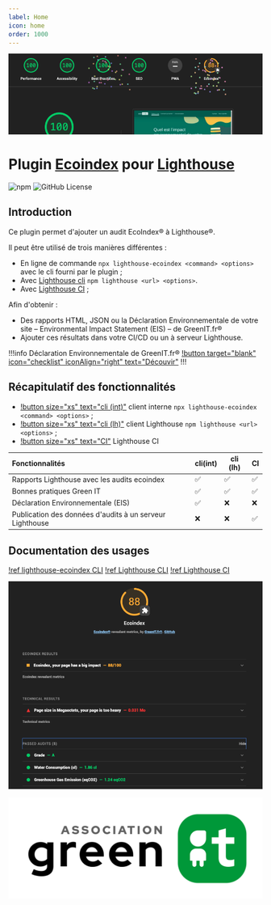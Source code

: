 ```yaml
---
label: Home
icon: home
order: 1000
---
```


![](./ecoindex-intro.png)

# Plugin [Ecoindex](https://www.ecoindex.fr) pour [Lighthouse](https://developers.google.com/web/tools/lighthouse)

![npm](https://img.shields.io/npm/v/lighthouse-plugin-ecoindex) ![GitHub License](https://img.shields.io/github/license/NovaGaia/lighthouse-plugin-ecoindex)

## Introduction

Ce plugin permet d'ajouter un audit EcoIndex® à Lighthouse®.

Il peut être utilisé de trois manières différentes :

- En ligne de commande `npx lighthouse-ecoindex <command> <options>` avec le cli fourni par le plugin ;
- Avec [Lighthouse cli](https://github.com/GoogleChrome/lighthouse#using-the-node-cli) `npm lighthouse <url> <options>`.
- Avec [Lighthouse CI](https://github.com/GoogleChrome/lighthouse-ci#readme) ;

Afin d'obtenir :

- Des rapports HTML, JSON ou la Déclaration Environnementale de votre site – Environmental Impact Statement (EIS) – de GreenIT.fr®
- Ajouter ces résultats dans votre CI/CD ou un à serveur Lighthouse.

!!!info Déclaration Environnementale de GreenIT.fr®
[!button target="blank" icon="checklist" iconAlign="right" text="Découvir"](https://declaration.greenit.fr/)
!!!

## Récapitulatif des fonctionnalités

- [!button size="xs" text="cli (int)"](./guides/1-lighthouse-ecoindex-cli.md) client interne `npx lighthouse-ecoindex <command> <options>` ;  
- [!button size="xs" text="cli (lh)"](./guides/2-lighthouse-cli.md) client Lighthouse `npm lighthouse <url> <options>` ;  
- [!button size="xs" text="CI"](./guides/3-lighthouse-ci.md) Lighthouse CI

| Fonctionnalités                                          | cli(int) | cli (lh) | CI  |
| :------------------------------------------------------- | -------- | -------- | --- |
| Rapports Lighthouse avec les audits ecoindex             | ✅       | ✅       | ✅  |
| Bonnes pratiques Green IT                                | ✅       | ✅       | ✅  |
| Déclaration Environnementale (EIS)                       | ✅       | ❌       | ❌  |
| Publication des données d'audits à un serveur Lighthouse | ❌       | ❌       | ✅  |

## Documentation des usages

[!ref lighthouse-ecoindex CLI](/guides/1-lighthouse-ecoindex-cli.md)
[!ref Lighthouse CLI](/guides/2-lighthouse-cli.md)
[!ref Lighthouse CI](/guides/3-lighthouse-ci.md)

![Details of plugin results](./ecoindex-results.png)

[![](./static/logo-asso-greenit.svg "Aller sur le site de l'association")](https://asso.greenit.fr/)
